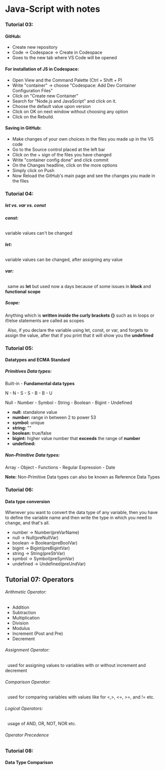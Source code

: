 # Java-Script with notes





### **Tutorial 03:**

#### **GitHub:**

* Create new repository
* Code -> Codespace -> Create in Codespace
* Goes to the new tab where VS Code will be opened



#### **For installation of JS in Codespace:**

* Open View and the Command Palette (Ctrl + Shift + P)
* Write "container" -> choose "Codespace: Add Dev Container Configuration Files"
* Click on "Create new Container"
* Search for "Node.js and JavaScript" and click on it.
* Choose the default value upon version
* Click on OK on next window without choosing any option
* Click on the Rebuild.



#### **Saving in GitHub:**

* Make changes of your own choices in the files you made up in the VS code
* Go to the Source control placed at the left bar
* Click on the + sign of the files you have changed
* Write "container config done" and click commit
* On the Changes headline, click on the more options
* Simply click on Push
* Now Reload the GitHub's main page and see the changes you made in the files





### Tutorial 04:

##### let vs. var vs. const



###### **const:**

variable values can't be changed	


###### **let:**

variable values can be changed, after assigning any value


###### **var:**

 	same as **let** but used now a days because of some issues in **block** and **functional** **scope**



##### **Scope:**

Anything which is **written inside the curly brackets {}** such as in loops or if/else statements are called as scopes


 	Also, if you declare the variable using let, const, or var, and forgets to assign the value, after that if you print that it will show you the **undefined**





### Tutorial 05:

#### Datatypes and ECMA Standard



##### **Primitives Data types**:

Built-in - **Fundamental data types**

N - N - S - S - B - B - U

Null - Number - Symbol - String - Boolean - Bigint - Undefined

* **null:** standalone value
* **number:** range in between 2 to power 53
* **symbol:** unique
* **string:** ""
* **boolean:** true/false
* **bigint:** higher value number that **exceeds** the range of **number**
* **undefined:**



##### **Non-Primitive Data types:**

Array - Object - Functions - Regular Expression - Date


**Note:** Non-Primitive Data types can also be known as Reference Data Types



### Tutorial 06:

#### Data type conversion



Whenever you want to convert the data type of any variable, then you have to define the variable name and then write the type in which you need to change, and that's all.

* number → Number(preVarName)
* null → Null(preNullVar)
* boolean → Boolean(preBoolVar)
* bigint → Bigint(preBigintVar)
* string → String(preStrVar)
* symbol → Symbol(preSymVar)
* undefined → Undefined(preUndVar)





Tutorial 07:
Operators
---



###### Arithmetic Operator:

* Addition 
* Subtraction
* Multiplication
* Division
* Modulus
* Increment (Post and Pre)
* Decrement



###### Assignment Operator:

&nbsp;	used for assigning values to variables with or without increment and decrement



###### Comparison Operator:

&nbsp;	used for comparing variables with values like for <,>, <=, >=, and != etc.



###### Logical Operators:

&nbsp;	usage of AND, OR, NOT, NOR etc.



###### Operator Precedence





### Tutorial 08:

#### Data Type Comparison






